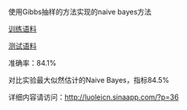 使用Gibbs抽样的方法实现的naive bayes方法

[训练语料](http://code.google.com/p/naive-bayes-gibbs-sampling/downloads/detail?name=train.tgz&can=2&q=#makechanges)

[测试语料](http://code.google.com/p/naive-bayes-gibbs-sampling/downloads/detail?name=test.tgz&can=2&q=#makechanges)

准确率：84.1%

对比实验最大似然估计的Naive Bayes，指标84.5%

详细内容请访问：http://luoleicn.sinaapp.com/?p=36